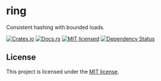ring
====

Consistent hashing with bounded loads.


[![Crates.io][crates-badge]][crates-url]
[![Docs.rs][docs-badge]][docs-url]
[![MIT licensed][mit-badge]][mit-url]
[![Dependency Status][deps-badge]][deps-url]

[crates-badge]: https://img.shields.io/crates/v/ring-rs.svg
[crates-url]: https://crates.io/crates/ring-rs
[docs-badge]: https://docs.rs/ring-rs/badge.svg
[docs-url]: https://docs.rs/ring-rs
[mit-badge]: https://img.shields.io/badge/license-MIT-blue.svg
[mit-url]: LICENSE-MIT
[deps-badge]: https://deps.rs/repo/github/luncj/ring-rs/status.svg
[deps-url]: https://deps.rs/repo/github/luncj/ring-rs

License
----

This project is licensed under the [MIT license](LICENSE).
